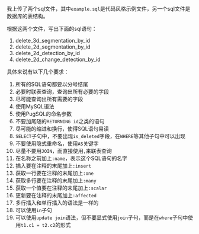 我上传了两个sql文件，其中`example.sql`是代码风格示例文件，另一个sql文件是数据库的表结构。

根据这两个文件，写出下面的sql语句：

1. delete_3d_segmentation_by_id
2. delete_2d_segmentation_by_id
3. delete_2d_detection_by_id
4. delete_2d_change_detection_by_id

具体来说有以下几个要求：

1. 所有的SQL语句都要以分号结尾
2. 必要时联表查询，查询出所有必要的字段
3. 尽可能查询出所有需要的字段
4. 使用MySQL语法
5. 使用PugSQL的命名参数
6. 不要加尾随的`RETURNING id`之类的语句
6. 尽可能的缩进和换行，使得SQL语句易读
7. `SELECT`子句中，不要出现`is_deleted`字段，在`WHERE`等其他子句中可以出现
8. 不要使用隐式重命名，使用`AS`关键字
9. 尽量不要用`JOIN`，而直接使用`,`来联表查询
10. 在名称之前加上`:name`，表示这个SQL语句的名字
11. 插入要在注释的末尾加上`:insert`
12. 获取一行要在注释的末尾加上`:one`
13. 获取多行要在注释的末尾加上`:many`
14. 获取一个值要在注释的末尾加上`:scalar`
15. 更新要在注释的末尾加上`:affected`
16. 多行插入和单行插入的语法是一样的
17. 可以使用`in`子句
18. 可以使用`update join`语法，但不要显式使用`join`子句，而是在`where`子句中使用`t1.c1 = t2.c2`的形式
